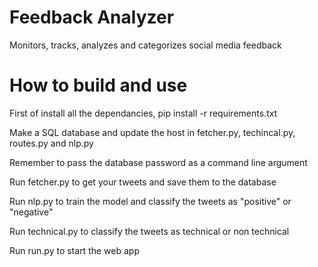 # Feedback Analyzer
Monitors, tracks, analyzes and categorizes social media feedback 

# How to build and use

First of install all the dependancies, pip install -r requirements.txt

Make a SQL database and update the host in fetcher.py, techincal.py, routes.py and nlp.py

Remember to pass the database password as a command line argument

Run fetcher.py to get your tweets and save them to the database

Run nlp.py to train the model and classify the tweets as "positive" or "negative"

Run technical.py to classify the tweets as technical or non technical

Run run.py to start the web app
